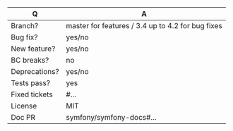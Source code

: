 | Q             | A
| ------------- | ---
| Branch?       | master for features / 3.4 up to 4.2 for bug fixes <!-- see below -->
| Bug fix?      | yes/no
| New feature?  | yes/no <!-- don't forget to update src/**/CHANGELOG.md files -->
| BC breaks?    | no     <!-- see https://symfony.com/bc -->
| Deprecations? | yes/no <!-- don't forget to update UPGRADE-*.md and src/**/CHANGELOG.md files -->
| Tests pass?   | yes    <!-- please add some, will be required by reviewers -->
| Fixed tickets | #...   <!-- #-prefixed issue number(s), if any -->
| License       | MIT
| Doc PR        | symfony/symfony-docs#... <!-- required for new features -->

<!--
Write a short README entry for your feature/bugfix here (replace this comment block.)
This will help people understand your PR and can be used as a start of the Doc PR.
Additionally:
 - Bug fixes must be submitted against the lowest branch where they apply
   (lowest branches are regularly merged to upper ones so they get the fixes too).
 - Features and deprecations must be submitted against the master branch.
-->
